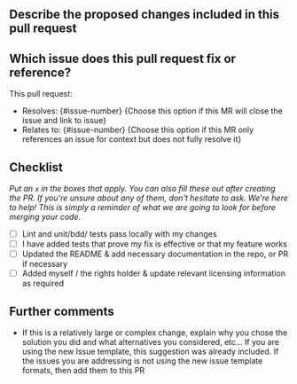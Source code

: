 ## Describe the proposed changes included in this pull request

<!-- please describte which issue or features this pull requests is addressing. and the specific changes to code branch.
Please explain why code owner/maintanainers needs to accept the pull request.-->


## Which issue does this pull request fix or reference?

This pull request:

- Resolves: {#issue-number} {Choose this option if this MR will close the issue and link to issue}
- Relates to: {#issue-number} {Choose this option if this MR only references an issue for context but does not fully resolve it}

## Checklist

_Put an `x` in the boxes that apply. You can also fill these out after creating the PR. If you're unsure about any of them, don't hesitate to ask. We're here to help! This is simply a reminder of what we are going to look for before merging your code._

- [ ] Lint and unit/bdd/ tests pass locally with my changes
- [ ] I have added tests that prove my fix is effective or that my feature works
- [ ] Updated the README & add necessary documentation in the repo, or PR if necessary
- [ ] Added myself / the rights holder  & update relevant licensing information as required

## Further comments
- If this is a relatively large or complex change, explain why you chose the solution you did and what alternatives you considered, etc...  If you are using the new Issue template, this suggestion was already included. If the issues you are addressing is not using the new issue template formats, then add them to this PR
